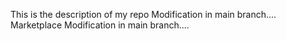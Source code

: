 This is the description of my repo
Modification in main branch....
Marketplace Modification in main branch....
